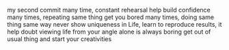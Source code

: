 my second commit
many time, constant rehearsal help build confidence
many times, repeating same thing get you bored
many times, doing same thing same way never show uniqueness 
in Life, learn to reproduce results, it help doubt
viewing life from your angle alone is always boring
get out of usual thing and start your creativities
